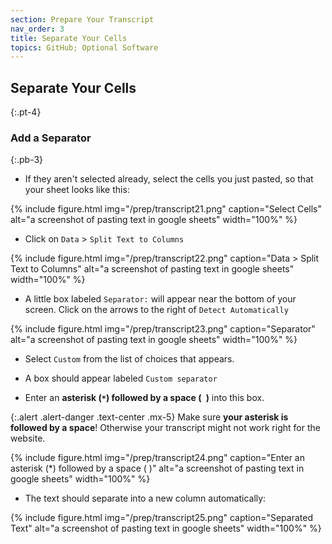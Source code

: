 ```yaml
---
section: Prepare Your Transcript
nav_order: 3
title: Separate Your Cells
topics: GitHub; Optional Software
---
```



## Separate Your Cells

{:.pt-4}
### Add a Separator
{:.pb-3}


- If they aren't selected already, select the cells you just pasted, so that your sheet looks like this:

{% include figure.html img="/prep/transcript21.png" caption="Select Cells" alt="a screenshot of pasting text in google sheets" width="100%" %}

- Click on `Data` > `Split Text to Columns`

{% include figure.html img="/prep/transcript22.png" caption="Data > Split Text to Columns" alt="a screenshot of pasting text in google sheets" width="100%" %}

- A little box labeled `Separator:` will appear near the bottom of your screen. Click on the arrows to the right of `Detect Automatically`

{% include figure.html img="/prep/transcript23.png" caption="Separator" alt="a screenshot of pasting text in google sheets" width="100%" %}

- Select `Custom` from the list of choices that appears.

- A box should appear labeled `Custom separator`

- Enter an **asterisk (`*`) followed by a space (` `)** into this box.

{:.alert .alert-danger .text-center .mx-5}
Make sure **your asterisk is followed by a space**! Otherwise your transcript might not work right for the website.

{% include figure.html img="/prep/transcript24.png" caption="Enter an asterisk (*) followed by a space ( )" alt="a screenshot of pasting text in google sheets" width="100%" %}

- The text should separate into a new column automatically:

{% include figure.html img="/prep/transcript25.png" caption="Separated Text" alt="a screenshot of pasting text in google sheets" width="100%" %}





